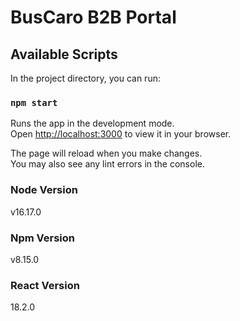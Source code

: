 # BusCaro B2B Portal

## Available Scripts

In the project directory, you can run:

### `npm start`

Runs the app in the development mode.\
Open [http://localhost:3000](http://localhost:3000) to view it in your browser.

The page will reload when you make changes.\
You may also see any lint errors in the console.


### Node Version
v16.17.0

### Npm Version
v8.15.0

### React Version
18.2.0